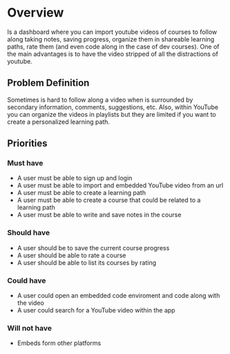 # Overview

Is a dashboard where you can import youtube videos of courses to follow along taking notes, saving progress, organize them in shareable learning paths, rate them (and even code along in the case of dev courses). One of the main advantages is to have the video stripped of all the distractions of youtube.

## Problem Definition

Sometimes is hard to follow along a video when is surrounded by secondary information, comments, suggestions, etc. Also, within YouTube you can organize the videos in playlists but they are limited if you want to create a personalized learning path.  

## Priorities

### Must have

- A user must be able to sign up and login
- A user must be able to import and embedded YouTube video from an url
- A user must be able to create a learning path
- A user must be able to create a course that could be related to a learning path
- A user must be able to write and save notes in the course

### Should have

- A user should be to save the current course progress
- A user should be able to rate a course 
- A user should be able to list its courses by rating 

### Could have

- A user could open an embedded code enviroment and code along with the video
- A user could search for a YouTube video within the app

### Will not have

- Embeds form other platforms

